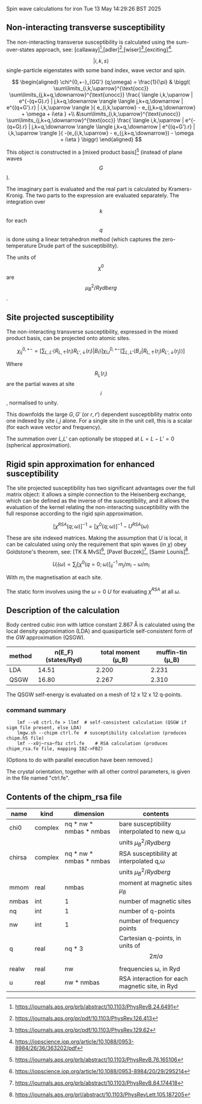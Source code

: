 Spin wave calculations for iron
Tue 13 May 14:29:26 BST 2025

## Non-interacting transverse susceptibility

The non-interacting transverse susceptibility is calculated using the sum-over-states approach, 
see: [callaway][^Callaway],[adler][^Adler],[wiser][^Wiser],[exciting][^exciting].

$$|i,k,s\rangle$$ single-particle eigenstates with some band index, wave vector and spin.

$$
\begin{aligned}
\chi^{0,+-}_{GG'} (q;\omega) = \frac{1}{\pi} & \biggl(
        \sum\limits_{i,k,\uparrow}^{\text{occ}} 
        \sum\limits_{j,k+q,\downarrow}^{\text{unocc}}
        \frac{
            \langle i,k,\uparrow     | e^{-(q+G).r} | j,k+q,\downarrow \rangle
            \langle j,k+q,\downarrow | e^{(q+G').r} | i,k,\uparrow     \rangle
        }{
            e_{i,k,\uparrow} - e_{j,k+q,\downarrow} + \omega + i\eta
        }
        +\\
        &\sum\limits_{i,k,\uparrow}^{\text{unocc}} 
        \sum\limits_{j,k+q,\downarrow}^{\text{occ}}
        \frac{
            \langle i,k,\uparrow     | e^{-(q+G).r} | j,k+q,\downarrow \rangle
            \langle j,k+q,\downarrow | e^{(q+G').r} | i,k,\uparrow     \rangle
        }{
            -(e_{i,k,\uparrow} - e_{j,k+q,\downarrow}) - \omega + i\eta
        }
        \biggr)
\end{aligned}
$$

This object is constructed in a [mixed product basis][^mpbasis] (instead of plane waves $$G$$). 

The imaginary part is evaluated and the real part is calculated by Kramers-Kronig.  The two parts
to the expression are evaluated separately.  The integration over $$k$$ for each $$q$$ is done using a 
linear tetrahedron method (which captures the zero-temperature Drude part of the susceptibility).

The units of $$\chi^0$$ are $$\mu_B^2 / Rydberg$$.

[^Adler]:https://journals.aps.org/pr/pdf/10.1103/PhysRev.126.413
[^Callaway]:https://journals.aps.org/prb/abstract/10.1103/PhysRevB.24.6491
[^exciting]:https://iopscience.iop.org/article/10.1088/0953-8984/26/36/363202/pdf
[^mpbasis]:https://journals.aps.org/prb/abstract/10.1103/PhysRevB.76.165106
[^Wiser]:https://journals.aps.org/pr/pdf/10.1103/PhysRev.129.62

## Site projected susceptibility

The non-interacting transverse susceptibility, expressed in the mixed product basis, can be 
projected onto atomic sites.

$$
\chi^{0,+-}_{ij} = \left[\sum_{L,L'} \langle R_{L,\uparrow}(r_i) R_{L',\downarrow}(r_i) | B_I \rangle \right] 
                   \chi^{0,+-}_{IJ}
                   \left[\sum_{L,L'} \langle B_J | R_{L,\uparrow}(r_j) R_{L',\downarrow}(r_j) \rangle \right]
$$

Where $$R_{L}(r_i)$$ are the partial waves at site $$i$$, normalised to unity.

This downfolds the large $G,G'$ (or $r,r'$) dependent susceptibility matrix onto one indexed by 
site $i,j$ alone.  For a single site in the unit cell, this is a scalar (for each wave vector and 
frequency).

The summation over $L$,$L'$ can optionally be stopped at $L=L-L'=0$ (spherical approximation).

## Rigid spin approximation for enhanced susceptibility

The site projected susceptibility has two significant advantages over the full matrix object: it 
allows a simple connection to the Heisenberg exchange, which can be defined as the inverse of the 
susceptibility, and it allows the evaluation of the kernel relating the non-interacting 
susceptibility with the full response according to the rigid spin approximation.

$$
[\chi^{RSA}(q;\omega)]^{-1} = [\chi^0(q;\omega)]^{-1} - U^{RSA}(\omega)
$$

These are site indexed matrices.  Making the assumption that $U$ is local, it can be calculated 
using only the requirement that spin waves (in $\chi$) obey Goldstone's theorem, 
see: [TK & MvS][^kotani], [Pavel Buczek][^pavel], [Samir Lounis][^lounis].

$$
U_i(\omega) = \sum_j [\chi^0(q=0;\omega)]^{-1}_{ij} \, m_j/m_i - \omega/m_i
$$

With $m_i$ the magnetisation at each site.

The static form involves using the $\omega=0$ $U$ for evaluating $\chi^{RSA}$ at all $\omega$.

[^pavel]:https://journals.aps.org/prb/abstract/10.1103/PhysRevB.84.174418
[^kotani]:https://iopscience.iop.org/article/10.1088/0953-8984/20/29/295214
[^lounis]:https://journals.aps.org/prl/abstract/10.1103/PhysRevLett.105.187205

## Description of the calculation

Body centred cubic iron with lattice constant 2.867 Å is calculated using the local density 
approximation (LDA) and quasiparticle self-consistent form of the $GW$ approximation (QSGW).

| method | n(E_F) (states/Ryd) | total moment (µ_B) | muffin-tin (µ_B) |
|--------|---------------------|--------------------|------------------|
| LDA    | 14.51               | 2.200              | 2.231            |
| QSGW   | 16.80               | 2.267              | 2.310            |

The QSGW self-energy is evaluated on a mesh of 12 x 12 x 12 q-points.

### command summary

```
    lmf --v8 ctrl.fe > llmf  # self-consistent calculation (QSGW if sigm file present, else LDA)
    lmgw.sh --chipm ctrl.fe  # susceptibility calculation (produces chipm.h5 file)
    lmf --x0j~rsa~fbz ctrl.fe    # RSA calculation (produces chipm_rsa.fe file, mapping IBZ->FBZ)
```

(Options to do with parallel execution have been removed.)

The crystal orientation, together with all other control parameters, is given in the file named
"ctrl.fe".

## Contents of the chipm_rsa file

| name   | kind    | dimension               | contents                                       |
|--------|---------|-------------------------|------------------------------------------------|
| chi0   | complex | nq * nw * nmbas * nmbas | bare susceptibility interpolated to new q,ω    |
|        |         |                         | units $\mu_B^2/Rydberg$                        |
| chirsa | complex | nq * nw * nmbas * nmbas | RSA susceptibility at interpolated q,ω         |
|        |         |                         | units $\mu_B^2/Rydberg$                        |
| mmom   | real    | nmbas                   | moment at magnetic sites $\mu_B$               |
| nmbas  | int     | 1                       | number of magnetic sites                       |
| nq     | int     | 1                       | number of q-points                             |
| nw     | int     | 1                       | number of frequency points                     |
| q      | real    | nq * 3                  | Cartesian q-points, in units of $$2\pi/a$$     |
| realw  | real    | nw                      | frequencies ω, in Ryd                          |
| u      | real    | nw * nmbas              | RSA interaction for each magnetic site, in Ryd |

